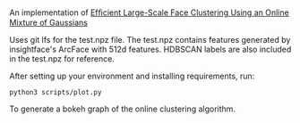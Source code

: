 An implementation of [Efﬁcient Large-Scale Face Clustering Using an Online Mixture of
Gaussians](https://arxiv.org/abs/2103.17272v1)

Uses git lfs for the test.npz file.
The test.npz contains features generated by insightface's ArcFace with 512d features. HDBSCAN labels are also included in the test.npz for reference.

After setting up your environment and installing requirements, run:
```
python3 scripts/plot.py
```

To generate a bokeh graph of the online clustering algorithm.